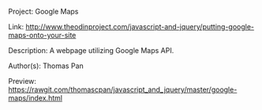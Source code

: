 Project: Google Maps

Link: http://www.theodinproject.com/javascript-and-jquery/putting-google-maps-onto-your-site

Description: A webpage utilizing Google Maps API. 

Author(s): Thomas Pan

Preview: https://rawgit.com/thomascpan/javascript_and_jquery/master/google-maps/index.html